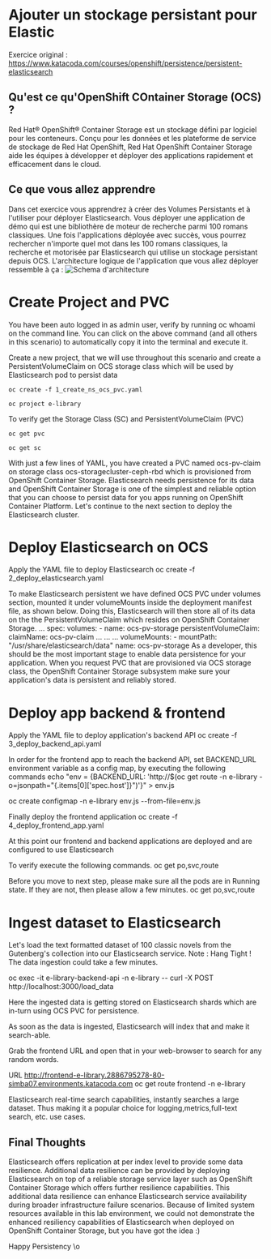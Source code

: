 # Ajouter un stockage persistant pour Elastic

Exercice original :  https://www.katacoda.com/courses/openshift/persistence/persistent-elasticsearch

## Qu'est ce qu'OpenShift COntainer Storage (OCS) ?
Red Hat® OpenShift® Container Storage est un stockage défini par logiciel pour les conteneurs. Conçu pour les données et les plateforme de service de stockage de Red Hat OpenShift, Red Hat OpenShift Container Storage aide les équipes à développer et déployer des applications rapidement et efficacement dans le cloud.

## Ce que vous allez apprendre
Dans cet exercice vous apprendrez à créer des Volumes Persistants et à l'utiliser pour déployer Elasticsearch. Vous déployer une application de démo qui est une bibliothère de moteur de recherche parmi 100 romans classiques. Une fois l'applications déployée avec succès, vous pourrez rechercher n'importe quel mot dans les 100 romans classiques, la recherche et motorisée par Elasticsearch qui utilise un stockage persistant depuis OCS. L'architecture logique de l'application que vous allez déployer ressemble à ça : 
![Schema d'architecture](https://github.com/mulbc/learn-katacoda/raw/master/persistence/persistent-elasticsearch/architecture.png)

# Create Project and PVC
You have been auto logged in as admin user, verify by running oc whoami on the command line.
You can click on the above command (and all others in this scenario) to automatically copy it into the terminal and execute it.

Create a new project, that we will use throughout this scenario and create a PersistentVolumeClaim on OCS storage class which will be used by Elasticsearch pod to persist data
```
oc create -f 1_create_ns_ocs_pvc.yaml

oc project e-library
```
To verify get the Storage Class (SC) and PersistentVolumeClaim (PVC)
```
oc get pvc

oc get sc
```
With just a few lines of YAML, you have created a PVC named ocs-pv-claim on storage class ocs-storagecluster-ceph-rbd which is provisioned from OpenShift Container Storage. Elasticsearch needs persistence for its data and OpenShift Container Storage is one of the simplest and reliable option that you can choose to persist data for you apps running on OpenShift Container Platform.
Let's continue to the next section to deploy the Elasticsearch cluster.

# Deploy Elasticsearch on OCS
Apply the YAML file to deploy Elasticsearch
oc create -f 2_deploy_elasticsearch.yaml

To make Elasticsearch persistent we have defined OCS PVC under volumes section, mounted it under volumeMounts inside the deployment manifest file, as shown below. Doing this, Elasticsearch will then store all of its data on the the PersistentVolumeClaim which resides on OpenShift Container Storage.
...
    spec:
      volumes:
        - name: ocs-pv-storage
          persistentVolumeClaim:
            claimName: ocs-pv-claim
...
...
...
        volumeMounts:
          - mountPath: "/usr/share/elasticsearch/data"
            name: ocs-pv-storage
As a developer, this should be the most important stage to enable data persistence for your application. When you request PVC that are provisioned via OCS storage class, the OpenShift Container Storage subsystem make sure your application's data is persistent and reliably stored.

# Deploy app backend & frontend
Apply the YAML file to deploy application's backend API
oc create -f 3_deploy_backend_api.yaml

In order for the frontend app to reach the backend API, set BACKEND_URL environment variable as a config map, by executing the following commands
echo "env = {BACKEND_URL: 'http://$(oc get route -n e-library -o=jsonpath="{.items[0]['spec.host']}")'}" > env.js

oc create configmap -n e-library env.js --from-file=env.js

Finally deploy the frontend application
oc create -f 4_deploy_frontend_app.yaml

At this point our frontend and backend applications are deployed and are configured to use Elasticsearch

To verify execute the following commands.
oc get po,svc,route

Before you move to next step, please make sure all the pods are in Running state. If they are not, then please allow a few minutes.
oc get po,svc,route

# Ingest dataset to Elasticsearch
Let's load the text formatted dataset of 100 classic novels from the Gutenberg's collection into our Elasticsearch service.
Note : Hang Tight ! The data ingestion could take a few minutes.

oc exec -it e-library-backend-api  -n e-library -- curl -X POST http://localhost:3000/load_data

Here the ingested data is getting stored on Elasticsearch shards which are in-turn using OCS PVC for persistence.

As soon as the data is ingested, Elasticsearch will index that and make it search-able.

Grab the frontend URL and open that in your web-browser to search for any random words.

URL http://frontend-e-library.2886795278-80-simba07.environments.katacoda.com
oc get route frontend -n e-library

Elasticsearch real-time search capabilities, instantly searches a large dataset. 
Thus making it a popular choice for logging,metrics,full-text search, etc. use cases.

## Final Thoughts

Elasticsearch offers replication at per index level to provide some data resilience. 
Additional data resilience can be provided by deploying Elasticsearch on top of a reliable storage service layer such as OpenShift Container Storage 
which offers further resilience capabilities. This additional data resilience can enhance Elasticsearch service availability during broader 
infrastructure failure scenarios. Because of limited system resources available in this lab environment, we could not demonstrate the enhanced 
resiliency capabilities of Elasticsearch when deployed on OpenShift Container Storage, but you have got the idea :)

Happy Persistency \o
